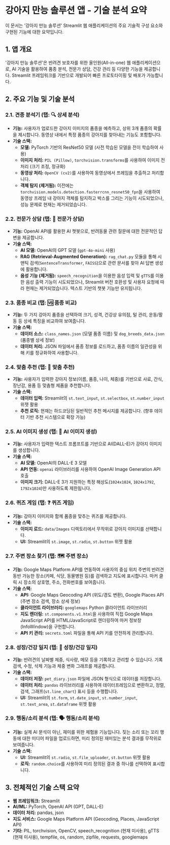 # 강아지 만능 솔루션 앱 - 기술 분석 요약

이 문서는 '강아지 만능 솔루션' Streamlit 웹 애플리케이션의 주요 기술적 구성 요소와 구현된 기능에 대한 요약입니다.

## 1. 앱 개요
'강아지 만능 솔루션'은 반려견 보호자를 위한 올인원(All-in-one) 웹 애플리케이션으로, AI 기술을 활용하여 품종 분석, 전문가 상담, 건강 관리 등 다양한 기능을 제공합니다. Streamlit 프레임워크를 기반으로 개발되어 빠른 프로토타이핑 및 배포가 가능합니다.

## 2. 주요 기능 및 기술 분석

### 2.1. 견종 분석기 (탭: 🔍 상세 분석)
*   **기능:** 사용자가 업로드한 강아지 이미지의 품종을 예측하고, 상위 3개 품종의 확률을 제시합니다. 동영상 내에서 특정 품종의 강아지를 찾아내는 기능도 포함합니다.
*   **기술 스택:**
    *   **모델:** PyTorch 기반의 ResNet50 모델 (사전 학습된 모델을 전이 학습하여 사용)
    *   **이미지 처리:** `PIL (Pillow)`, `torchvision.transforms`를 사용하여 이미지 전처리 (크기 조정, 정규화)
    *   **동영상 처리:** `OpenCV (cv2)`를 사용하여 동영상에서 프레임을 추출하고 처리합니다.
    *   **객체 탐지 (제거됨):** 이전에는 `torchvision.models.detection.fasterrcnn_resnet50_fpn`을 사용하여 동영상 프레임 내 강아지 객체를 탐지하고 박스를 그리는 기능이 시도되었으나, 성능 문제로 현재는 제거되었습니다.

### 2.2. 전문가 상담 (탭: 💬 전문가 상담)
*   **기능:** OpenAI API를 활용한 AI 챗봇으로, 반려동물 관련 질문에 대한 전문적인 답변을 제공합니다.
*   **기술 스택:**
    *   **AI 모델:** OpenAI의 GPT 모델 (`gpt-4o-mini` 사용)
    *   **RAG (Retrieval-Augmented Generation):** `rag_chat.py` 모듈을 통해 시맨틱 검색(`SentenceTransformer`, `FAISS`)으로 관련 문서를 찾아 AI 답변 생성에 활용합니다.
    *   **음성 기능 (제거됨):** `speech_recognition`을 이용한 음성 입력 및 `gTTS`를 이용한 음성 출력 기능이 시도되었으나, Streamlit 버전 호환성 및 사용자 요청에 따라 현재는 제거되었습니다. 텍스트 기반의 챗봇 기능만 유지됩니다.

### 2.3. 품종 비교 (탭: 🆚 품종 비교)
*   **기능:** 두 가지 강아지 품종을 선택하여 크기, 성격, 건강상 유의점, 털 관리, 운동/활동 등 상세 특징을 비교하여 보여줍니다.
*   **기술 스택:**
    *   **데이터 소스:** `class_names.json` (모델 품종 이름) 및 `dog_breeds_data.json` (품종별 상세 정보)
    *   **데이터 처리:** JSON 파일에서 품종 정보를 로드하고, 품종 이름의 일관성을 위해 키를 정규화하여 사용합니다.

### 2.4. 맞춤 추천 (탭: 🎁 맞춤 추천)
*   **기능:** 사용자가 입력한 강아지 정보(이름, 품종, 나이, 체중)를 기반으로 사료, 간식, 장난감, 용품 등 맞춤형 제품을 추천합니다.
*   **기술 스택:**
    *   **데이터 입력:** Streamlit의 `st.text_input`, `st.selectbox`, `st.number_input` 위젯 활용
    *   **추천 로직:** 현재는 하드코딩된 일반적인 추천 메시지를 제공합니다. (향후 데이터 기반 추천 시스템으로 확장 가능)

### 2.5. AI 이미지 생성 (탭: 🎨 AI 이미지 생성)
*   **기능:** 사용자가 입력한 텍스트 프롬프트를 기반으로 AI(DALL-E)가 강아지 이미지를 생성합니다.
*   **기술 스택:**
    *   **AI 모델:** OpenAI의 DALL-E 3 모델
    *   **API 연동:** `openai` 라이브러리를 사용하여 OpenAI Image Generation API 호출
    *   **이미지 크기:** DALL-E 3가 지원하는 특정 해상도(`1024x1024`, `1024x1792`, `1792x1024`)만 사용하도록 제한됩니다.

### 2.6. 퀴즈 게임 (탭: ❓ 퀴즈 게임)
*   **기능:** 강아지 이미지와 함께 품종을 맞추는 퀴즈를 제공합니다.
*   **기술 스택:**
    *   **이미지 로드:** `data/Images` 디렉토리에서 무작위로 강아지 이미지를 선택합니다.
    *   **UI:** Streamlit의 `st.image`, `st.radio`, `st.button` 위젯 활용

### 2.7. 주변 장소 찾기 (탭: 🗺️ 주변 장소)
*   **기능:** Google Maps Platform API를 연동하여 사용자의 중심 위치 주변의 반려견 동반 가능한 장소(카페, 식당, 동물병원 등)를 검색하고 지도에 표시합니다. 마커 클릭 시 장소의 상호명, 주소, 전화번호를 보여줍니다.
*   **기술 스택:**
    *   **API:** Google Maps Geocoding API (위도/경도 변환), Google Places API (주변 장소 검색, 장소 상세 정보)
    *   **클라이언트 라이브러리:** `googlemaps` Python 클라이언트 라이브러리
    *   **지도 렌더링:** `st.components.v1.html`을 사용하여 직접 Google Maps JavaScript API를 HTML/JavaScript로 렌더링하여 마커 정보창(InfoWindow)을 구현합니다.
    *   **API 키 관리:** `secrets.toml` 파일을 통해 API 키를 안전하게 관리합니다.

### 2.8. 성장/건강 일지 (탭: 📔 성장/건강 일지)
*   **기능:** 반려견의 날짜별 체중, 식사량, 메모 등을 기록하고 관리할 수 있습니다. 기록 검색, 수정, 삭제 기능과 체중 변화 그래프를 제공합니다.
*   **기술 스택:**
    *   **데이터 저장:** `pet_diary.json` 파일에 JSON 형식으로 데이터를 저장합니다.
    *   **데이터 처리:** `pandas` 라이브러리를 사용하여 데이터프레임으로 변환하고, 정렬, 검색, 그래프(`st.line_chart`) 표시 등을 수행합니다.
    *   **UI:** Streamlit의 `st.form`, `st.date_input`, `st.number_input`, `st.text_area`, `st.dataframe` 위젯 활용

### 2.9. 행동/소리 분석 (탭: 🗣️ 행동/소리 분석)
*   **기능:** 실제 AI 분석이 아닌, 재미를 위한 체험용 기능입니다. 짖는 소리 또는 꼬리 행동에 대한 미디어 파일을 업로드하면, 미리 정의된 재미있는 분석 결과를 무작위로 보여줍니다.
*   **기술 스택:**
    *   **UI:** Streamlit의 `st.radio`, `st.file_uploader`, `st.button` 위젯 활용
    *   **로직:** `random.choice`를 사용하여 미리 정의된 결과 중 하나를 선택하여 표시합니다.

## 3. 전체적인 기술 스택 요약
*   **웹 프레임워크:** Streamlit
*   **AI/ML:** PyTorch, OpenAI API (GPT, DALL-E)
*   **데이터 처리:** pandas, json
*   **지도 서비스:** Google Maps Platform API (Geocoding, Places, JavaScript API)
*   **기타:** PIL, torchvision, OpenCV, speech_recognition (현재 미사용), gTTS (현재 미사용), tempfile, os, random, zipfile, requests, googlemaps
